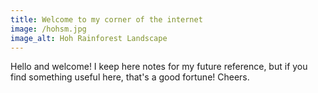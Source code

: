 ```yaml
---
title: Welcome to my corner of the internet
image: /hohsm.jpg
image_alt: Hoh Rainforest Landscape
---
```


Hello and welcome! I keep here notes for my future reference, but if you find something useful here, that's a good fortune! Cheers.
